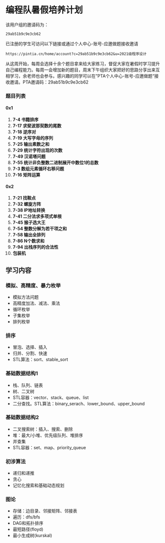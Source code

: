 # 编程队暑假培养计划

该用户组的邀请码为：

```plain
29ab51b9c9e3cb62
```

已注册的学生可访问以下链接或通过个人中心-账号-应邀做题接收邀请

```plain
https://pintia.cn/home/account?c=29ab51b9c9e3cb62&u=2021级程序设计
```



从这周开始，每周会选择十余个题目拿来给大家练习，督促大家在暑假时学习提升自己编程能力。每周一会增加新的题目，周末下午组织大家把好的思路分享出来互相学习，余老师也会参与。感兴趣的同学可以在”PTA个人中心-账号-应邀做题“接收邀请。PTA邀请码：29ab51b9c9e3cb62

### 题目列表

#### 0x1

1. **7-4 书籍排序**
2. **7-17 求斐波那契数的尾数**
3. **7-18 逆序对**
4. **7-19 大写字母的序列**
5. **7-25 输出素数之和**
6. **7-29 统计字符出现的次数**
7. **7-49 汉诺塔问题**
8. **7-55 统计非负整数二进制展开中数位1的总数**
9. **7-3 数组元素循环右移问题**
10. **7-16 矩阵运算**

#### 0x2

1. **7-21 找鞍点**
2. **7-32 螺旋方阵**
3. **7-38 IP地址转换**
4. **7-41 二分法求多项式单根**
5. **7-45 猴子选大王**
6. **7-54 整数分解为若干项之和**
7. **7-58 输出全排列**
8. **7-86 N个数求和**
9. **7-94 出栈序列的合法性**
10. **包装机**

## 学习内容

### 模拟、高精度、暴力枚举

* 模拟方法问题
* 高精度加法、减法、乘法
* 循环枚举
* 子集枚举
* 排列枚举

### 排序

* 冒泡、选择、插入
* 归并、分割、快速
* STL算法：sort、stable_sort

### 基础数据结构1

* 栈、队列、链表
* 树、二叉树
* STL容器：vector、stack、queue、list
* 二分查找。STL算法：binary_serach、lower_bound、upper_bound

### 基础数据结构2

* 二叉搜索树：插入、搜索、删除
* 堆：最大/小堆、优先级队列、堆排序
* 并查集
* STL容器：set、map、priority_queue

### 初涉算法

* 递归和递推
* 贪心
* 记忆化搜索和基础动态规划

### 图论

* 存储：边目录、邻接矩阵、邻接表
* 遍历：dfs/bfs
* DAG和拓扑排序
* 最短路径(floyd)
* 最小生成树(kurskal)
